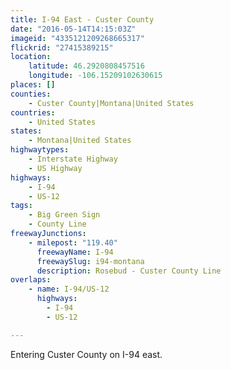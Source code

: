 ```yaml
---
title: I-94 East - Custer County
date: "2016-05-14T14:15:03Z"
imageid: "4335121209268665317"
flickrid: "27415389215"
location:
    latitude: 46.2920808457516
    longitude: -106.15209102630615
places: []
counties:
    - Custer County|Montana|United States
countries:
    - United States
states:
    - Montana|United States
highwaytypes:
    - Interstate Highway
    - US Highway
highways:
    - I-94
    - US-12
tags:
    - Big Green Sign
    - County Line
freewayJunctions:
    - milepost: "119.40"
      freewayName: I-94
      freewaySlug: i94-montana
      description: Rosebud - Custer County Line
overlaps:
    - name: I-94/US-12
      highways:
        - I-94
        - US-12

---
```

Entering Custer County on I-94 east.